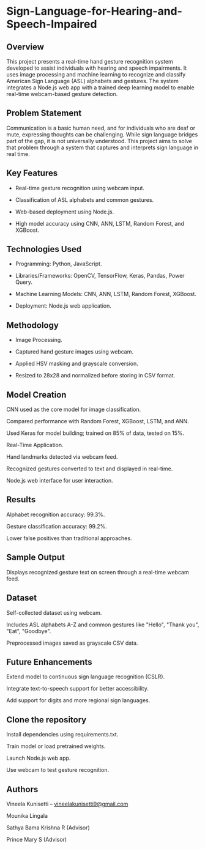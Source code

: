 # Sign-Language-for-Hearing-and-Speech-Impaired



## Overview

This project presents a real-time hand gesture recognition system developed to assist individuals with hearing and speech impairments. It uses image processing and machine learning to recognize and classify American Sign Language (ASL) alphabets and gestures. The system integrates a Node.js web app with a trained deep learning model to enable real-time webcam-based gesture detection.

## Problem Statement

Communication is a basic human need, and for individuals who are deaf or mute, expressing thoughts can be challenging. While sign language bridges part of the gap, it is not universally understood. This project aims to solve that problem through a system that captures and interprets sign language in real time.

## Key Features

- Real-time gesture recognition using webcam input.

- Classification of ASL alphabets and common gestures.

- Web-based deployment using Node.js.

- High model accuracy using CNN, ANN, LSTM, Random Forest, and XGBoost.

## Technologies Used

- Programming: Python, JavaScript.

- Libraries/Frameworks: OpenCV, TensorFlow, Keras, Pandas, Power Query.

- Machine Learning Models: CNN, ANN, LSTM, Random Forest, XGBoost.

- Deployment: Node.js web application.

## Methodology

- Image Processing.

- Captured hand gesture images using webcam.

- Applied HSV masking and grayscale conversion.

- Resized to 28x28 and normalized before storing in CSV format.

## Model Creation

CNN used as the core model for image classification.

Compared performance with Random Forest, XGBoost, LSTM, and ANN.

Used Keras for model building; trained on 85% of data, tested on 15%.

Real-Time Application.

Hand landmarks detected via webcam feed.

Recognized gestures converted to text and displayed in real-time.

Node.js web interface for user interaction.

## Results

Alphabet recognition accuracy: 99.3%.

Gesture classification accuracy: 99.2%.

Lower false positives than traditional approaches.

## Sample Output

Displays recognized gesture text on screen through a real-time webcam feed.

## Dataset

Self-collected dataset using webcam.

Includes ASL alphabets A-Z and common gestures like "Hello", "Thank you", "Eat", "Goodbye".

Preprocessed images saved as grayscale CSV data.

## Future Enhancements

Extend model to continuous sign language recognition (CSLR).

Integrate text-to-speech support for better accessibility.

Add support for digits and more regional sign languages.


## Clone the repository

Install dependencies using requirements.txt.

Train model or load pretrained weights.

Launch Node.js web app.

Use webcam to test gesture recognition.

## Authors

Vineela Kunisetti – vineelakunisetti9@gmail.com

Mounika Lingala

Sathya Bama Krishna R (Advisor)

Prince Mary S (Advisor)
